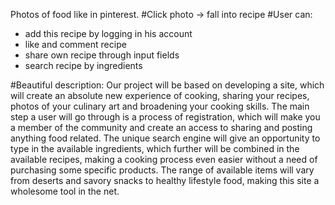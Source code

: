 Photos of food like in pinterest. 
#Click photo -> fall into recipe 
#User can:
+ add this recipe by logging in his account
+ like and comment recipe
+ share own recipe through input fields
+ search recipe by ingredients

#Beautiful description:
Our project will be based on developing a site, which will create an absolute new experience of cooking, sharing your recipes, photos of your culinary art and broadening your cooking skills.
The main step a user will go through is a process of registration, which will make you a member of the community and create an access to sharing and posting anything food related. The unique search engine will give an opportunity to type in the available ingredients, which further will be combined in the available recipes, making a cooking process even easier without a need of purchasing some specific products.
The range of available items will vary from deserts and savory snacks to healthy lifestyle food, making this site a wholesome tool in the net. 
